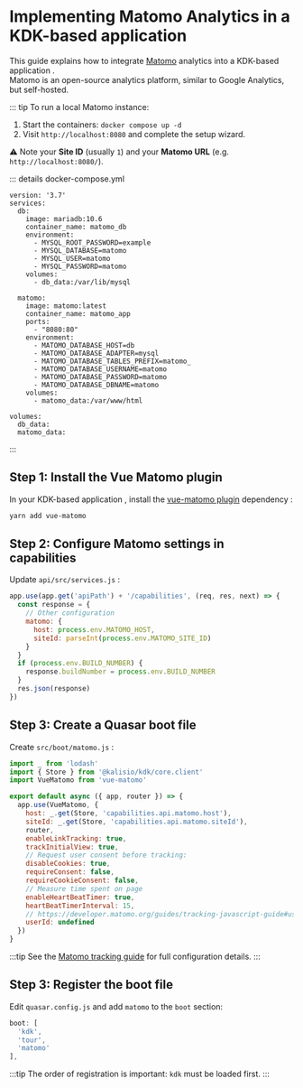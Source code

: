 # Implementing Matomo Analytics in a KDK-based application 

This guide explains how to integrate [Matomo](https://matomo.org/) analytics into a KDK-based application .  
Matomo is an open-source analytics platform, similar to Google Analytics, but self-hosted.

::: tip
To run a local Matomo instance:  

1. Start the containers: `docker compose up -d`
2. Visit `http://localhost:8080` and complete the setup wizard.

⚠️ Note your **Site ID** (usually `1`) and your **Matomo URL** (e.g. `http://localhost:8080/`).

::: details docker-compose.yml
```
version: '3.7'
services:
  db:
    image: mariadb:10.6
    container_name: matomo_db
    environment:
      - MYSQL_ROOT_PASSWORD=example
      - MYSQL_DATABASE=matomo
      - MYSQL_USER=matomo
      - MYSQL_PASSWORD=matomo
    volumes:
      - db_data:/var/lib/mysql

  matomo:
    image: matomo:latest
    container_name: matomo_app
    ports:
      - "8080:80"
    environment:
      - MATOMO_DATABASE_HOST=db
      - MATOMO_DATABASE_ADAPTER=mysql
      - MATOMO_DATABASE_TABLES_PREFIX=matomo_
      - MATOMO_DATABASE_USERNAME=matomo
      - MATOMO_DATABASE_PASSWORD=matomo
      - MATOMO_DATABASE_DBNAME=matomo
    volumes:
      - matomo_data:/var/www/html

volumes:
  db_data:
  matomo_data:
```
:::

## Step 1: Install the Vue Matomo plugin

In your KDK-based application , install the [vue-matomo plugin](https://github.com/AmazingDreams/vue-matomo) dependency :

```bash
yarn add vue-matomo
```

## Step 2: Configure Matomo settings in capabilities

Update `api/src/services.js` :

```js
app.use(app.get('apiPath') + '/capabilities', (req, res, next) => {
  const response = {
    // Other configuration
    matomo: {
      host: process.env.MATOMO_HOST,
      siteId: parseInt(process.env.MATOMO_SITE_ID)
    }
  }
  if (process.env.BUILD_NUMBER) {
    response.buildNumber = process.env.BUILD_NUMBER
  }
  res.json(response)
})
```

## Step 3: Create a Quasar boot file

Create `src/boot/matomo.js` :

```js
import _ from 'lodash'
import { Store } from '@kalisio/kdk/core.client'
import VueMatomo from 'vue-matomo'

export default async ({ app, router }) => {
  app.use(VueMatomo, {
    host: _.get(Store, 'capabilities.api.matomo.host'),
    siteId: _.get(Store, 'capabilities.api.matomo.siteId'),
    router,
    enableLinkTracking: true,
    trackInitialView: true,
    // Request user consent before tracking:
    disableCookies: true,
    requireConsent: false,
    requireCookieConsent: false,
    // Measure time spent on page
    enableHeartBeatTimer: true,
    heartBeatTimerInterval: 15,
    // https://developer.matomo.org/guides/tracking-javascript-guide#user-id
    userId: undefined
  })
}
```

:::tip
See the [Matomo tracking guide](https://developer.matomo.org/guides/tracking-javascript-guide) for full configuration details.
:::

## Step 3: Register the boot file

Edit `quasar.config.js` and add `matomo` to the `boot` section:

```js
boot: [
  'kdk',
  'tour',
  'matomo'
],
```

:::tip
The order of registration is important: `kdk` must be loaded first. 
:::